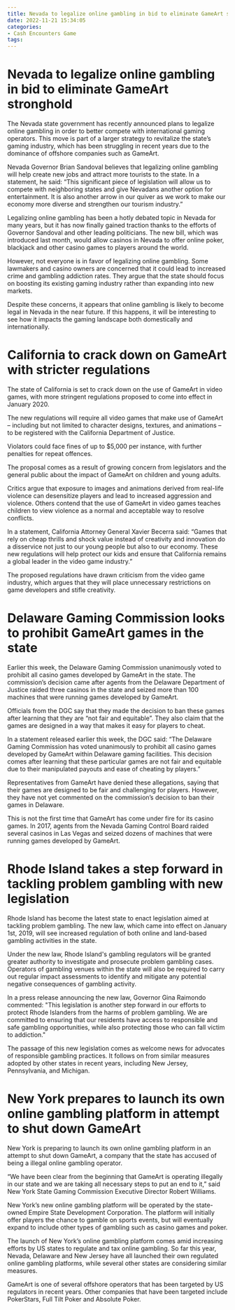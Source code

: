 ```yaml
---
title: Nevada to legalize online gambling in bid to eliminate GameArt stronghold
date: 2022-11-21 15:34:05
categories:
- Cash Encounters Game
tags:
---
```



#  Nevada to legalize online gambling in bid to eliminate GameArt stronghold

The Nevada state government has recently announced plans to legalize online gambling in order to better compete with international gaming operators. This move is part of a larger strategy to revitalize the state’s gaming industry, which has been struggling in recent years due to the dominance of offshore companies such as GameArt.

Nevada Governor Brian Sandoval believes that legalizing online gambling will help create new jobs and attract more tourists to the state. In a statement, he said: “This significant piece of legislation will allow us to compete with neighboring states and give Nevadans another option for entertainment. It is also another arrow in our quiver as we work to make our economy more diverse and strengthen our tourism industry.”

Legalizing online gambling has been a hotly debated topic in Nevada for many years, but it has now finally gained traction thanks to the efforts of Governor Sandoval and other leading politicians. The new bill, which was introduced last month, would allow casinos in Nevada to offer online poker, blackjack and other casino games to players around the world.

However, not everyone is in favor of legalizing online gambling. Some lawmakers and casino owners are concerned that it could lead to increased crime and gambling addiction rates. They argue that the state should focus on boosting its existing gaming industry rather than expanding into new markets.

Despite these concerns, it appears that online gambling is likely to become legal in Nevada in the near future. If this happens, it will be interesting to see how it impacts the gaming landscape both domestically and internationally.

#  California to crack down on GameArt with stricter regulations

The state of California is set to crack down on the use of GameArt in video games, with more stringent regulations proposed to come into effect in January 2020.

The new regulations will require all video games that make use of GameArt – including but not limited to character designs, textures, and animations – to be registered with the California Department of Justice.

Violators could face fines of up to $5,000 per instance, with further penalties for repeat offences.

The proposal comes as a result of growing concern from legislators and the general public about the impact of GameArt on children and young adults.

Critics argue that exposure to images and animations derived from real-life violence can desensitize players and lead to increased aggression and violence. Others contend that the use of GameArt in video games teaches children to view violence as a normal and acceptable way to resolve conflicts.

In a statement, California Attorney General Xavier Becerra said: “Games that rely on cheap thrills and shock value instead of creativity and innovation do a disservice not just to our young people but also to our economy. These new regulations will help protect our kids and ensure that California remains a global leader in the video game industry.”

The proposed regulations have drawn criticism from the video game industry, which argues that they will place unnecessary restrictions on game developers and stifle creativity.

#  Delaware Gaming Commission looks to prohibit GameArt games in the state

Earlier this week, the Delaware Gaming Commission unanimously voted to prohibit all casino games developed by GameArt in the state. The commission’s decision came after agents from the Delaware Department of Justice raided three casinos in the state and seized more than 100 machines that were running games developed by GameArt.

Officials from the DGC say that they made the decision to ban these games after learning that they are “not fair and equitable”. They also claim that the games are designed in a way that makes it easy for players to cheat.

In a statement released earlier this week, the DGC said: “The Delaware Gaming Commission has voted unanimously to prohibit all casino games developed by GameArt within Delaware gaming facilities. This decision comes after learning that these particular games are not fair and equitable due to their manipulated payouts and ease of cheating by players.”

Representatives from GameArt have denied these allegations, saying that their games are designed to be fair and challenging for players. However, they have not yet commented on the commission’s decision to ban their games in Delaware.

This is not the first time that GameArt has come under fire for its casino games. In 2017, agents from the Nevada Gaming Control Board raided several casinos in Las Vegas and seized dozens of machines that were running games developed by GameArt.

#  Rhode Island takes a step forward in tackling problem gambling with new legislation

Rhode Island has become the latest state to enact legislation aimed at tackling problem gambling. The new law, which came into effect on January 1st, 2019, will see increased regulation of both online and land-based gambling activities in the state.

Under the new law, Rhode Island's gambling regulators will be granted greater authority to investigate and prosecute problem gambling cases. Operators of gambling venues within the state will also be required to carry out regular impact assessments to identify and mitigate any potential negative consequences of gambling activity.

In a press release announcing the new law, Governor Gina Raimondo commented: "This legislation is another step forward in our efforts to protect Rhode Islanders from the harms of problem gambling. We are committed to ensuring that our residents have access to responsible and safe gambling opportunities, while also protecting those who can fall victim to addiction."

The passage of this new legislation comes as welcome news for advocates of responsible gambling practices. It follows on from similar measures adopted by other states in recent years, including New Jersey, Pennsylvania, and Michigan.

#  New York prepares to launch its own online gambling platform in attempt to shut down GameArt

New York is preparing to launch its own online gambling platform in an attempt to shut down GameArt, a company that the state has accused of being a illegal online gambling operator.

“We have been clear from the beginning that GameArt is operating illegally in our state and we are taking all necessary steps to put an end to it,” said New York State Gaming Commission Executive Director Robert Williams.

New York’s new online gambling platform will be operated by the state-owned Empire State Development Corporation. The platform will initially offer players the chance to gamble on sports events, but will eventually expand to include other types of gambling such as casino games and poker.

The launch of New York’s online gambling platform comes amid increasing efforts by US states to regulate and tax online gambling. So far this year, Nevada, Delaware and New Jersey have all launched their own regulated online gambling platforms, while several other states are considering similar measures.

GameArt is one of several offshore operators that has been targeted by US regulators in recent years. Other companies that have been targeted include PokerStars, Full Tilt Poker and Absolute Poker.